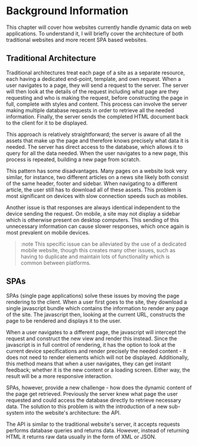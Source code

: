 # Background Information

This chapter will cover how websites currently handle dynamic data on web applications. To understand it, I will briefly cover the architecture of both traditional websites and more recent SPA based websites.

## Traditional Architecture

Traditional architectures treat each page of a site as a separate resource, each having a dedicated end-point, template, and own request. When a user navigates to a page, they will send a request to the server. The server will then look at the details of the request including what page are they requesting and who is making the request, before constructing the page in full, complete with styles and content. This process can involve the server making multiple database requests in order to retrieve all the needed information. Finally, the server sends the completed HTML document back to the client for it to be displayed.

This approach is relatively straightforward; the server is aware of all the assets that make up the page and therefore knows precisely what data it is needed. The server has direct access to the database, which allows it to query for all the data needed. When the user navigates to a new page, this process is repeated, building a new page from scratch.

This pattern has some disadvantages. Many pages on a website look very similar, for instance, two different articles on a news site likely both consist of the same header, footer and sidebar. When navigating to a different article, the user still has to download all of these assets. This problem is most significant on devices with slow connection speeds such as mobiles.

Another issue is that responses are always identical independent to the device sending the request. On mobile, a site may not display a sidebar which is otherwise present on desktop computers. This sending of this unnecessary information can cause slower responses, which once again is most prevalent on mobile devices.

> :note This specific issue can be alleviated by the use of a dedicated mobile website, though this creates many other issues, such as having to duplicate and maintain lots of functionality which is common between platforms.

## SPAs

SPAs (single page applications) solve these issues by moving the page rendering to the client. When a user first goes to the site, they download a single javascript bundle which contains the information to render any page of the site. The javascript then, looking at the current URL, constructs the page to be rendered and displays it to the user.

When a user navigates to a different page, the javascript will intercept the request and construct the new view and render this instead. Since the javascript is in full control of rendering, it has the option to look at the current device specifications and render precisely the needed content - it does not need to render elements which will not be displayed. Additionally, this method means that when a user navigates, they can get instant feedback; whether it is the new content or a loading screen. Either way, the result will be a more responsive interaction.

SPAs, however, provide a new challenge - how does the dynamic content of the page get retrieved. Previously the server knew what page the user requested and could access the database directly to retrieve necessary data. The solution to this problem is with the introduction of a new sub-system into the website's architecture: the API.

The API is similar to the traditional website's server, it accepts requests performs database queries and returns data. However, instead of returning HTML it returns raw data usually in the form of XML or JSON.
